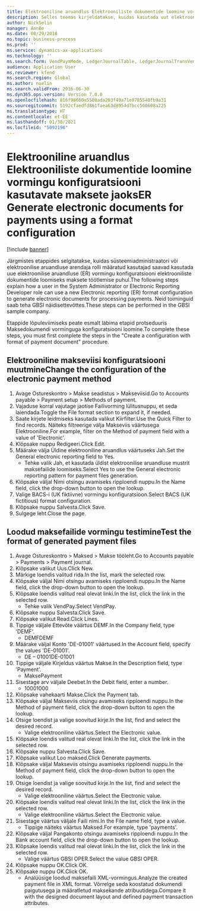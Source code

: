 ```yaml
---
title: Elektrooniline aruandlus Elektrooniliste dokumentide loomine vormingu konfiguratsiooni kasutavate maksete jaoks
description: Selles teemas kirjeldatakse, kuidas kasutada uut elektroonilise aruandluse (ER) vormingu konfiguratsiooni, et luua maksete töötlemiseks elektrooniline dokument.
author: NickSelin
manager: AnnBe
ms.date: 08/29/2018
ms.topic: business-process
ms.prod: ''
ms.service: dynamics-ax-applications
ms.technology: ''
ms.search.form: VendPaymMode, LedgerJournalTable, LedgerJournalTransVendPaym, BankAccountTableLookUp
audience: Application User
ms.reviewer: kfend
ms.search.region: Global
ms.author: nselin
ms.search.validFrom: 2016-06-30
ms.dyn365.ops.version: Version 7.0.0
ms.openlocfilehash: 816f98660a5508ada203f49a71e0785548fb9a31
ms.sourcegitcommit: 5192cfaedfd861faea63d8954d7bcc500608a225
ms.translationtype: HT
ms.contentlocale: et-EE
ms.lasthandoff: 01/30/2021
ms.locfileid: "5092196"
---
```

# <a name="er-generate-electronic-documents-for-payments-using-a-format-configuration"></a><span data-ttu-id="507f9-103">Elektrooniline aruandlus Elektrooniliste dokumentide loomine vormingu konfiguratsiooni kasutavate maksete jaoks</span><span class="sxs-lookup"><span data-stu-id="507f9-103">ER Generate electronic documents for payments using a format configuration</span></span>

[!include [banner](../../includes/banner.md)]

<span data-ttu-id="507f9-104">Järgmistes etappides selgitatakse, kuidas süsteemiadministraatori või elektroonilise aruandluse arendaja rolli määratud kasutajad saavad kasutada uue elektroonilise aruandluse (ER) vormingu konfiguratsiooni elektrooniliste dokumentide loomiseks maksete töötlemise puhul.</span><span class="sxs-lookup"><span data-stu-id="507f9-104">The following steps explain how a user in the System Administrator or Electronic Reporting Developer role can use a new Electronic reporting (ER) format configuration to generate electronic documents for processing payments.</span></span> <span data-ttu-id="507f9-105">Neid toiminguid saab teha GBSI näidisettevõttes.</span><span class="sxs-lookup"><span data-stu-id="507f9-105">These steps can be performed in the GBSI sample company.</span></span>

<span data-ttu-id="507f9-106">Etappide lõpuleviimiseks peate esmalt läbima etapid protseduuris Maksedokumendi vorminguga konfiguratsiooni loomine.</span><span class="sxs-lookup"><span data-stu-id="507f9-106">To complete these steps, you must first complete the steps in the "Create a configuration with format of payment document" procedure.</span></span>


## <a name="change-the-configuration-of-the-electronic-payment-method"></a><span data-ttu-id="507f9-107">Elektrooniline makseviisi konfiguratsiooni muutmine</span><span class="sxs-lookup"><span data-stu-id="507f9-107">Change the configuration of the electronic payment method</span></span>
1. <span data-ttu-id="507f9-108">Avage Ostureskontro > Makse seadistus > Makseviisid.</span><span class="sxs-lookup"><span data-stu-id="507f9-108">Go to Accounts payable > Payment setup > Methods of payment.</span></span>
2. <span data-ttu-id="507f9-109">Vajaduse korral vajutage jaotise Failivorming lülitusnuppu, et seda laiendada.</span><span class="sxs-lookup"><span data-stu-id="507f9-109">Toggle the File format section to expand it, if needed.</span></span>
3. <span data-ttu-id="507f9-110">Saate kirjete leidmiseks kasutada valikut Kiirfilter.</span><span class="sxs-lookup"><span data-stu-id="507f9-110">Use the Quick Filter to find records.</span></span> <span data-ttu-id="507f9-111">Näiteks filtreerige välja Makseviis väärtusega Elektrooniline.</span><span class="sxs-lookup"><span data-stu-id="507f9-111">For example, filter on the Method of payment field with a value of 'Electronic'.</span></span>
4. <span data-ttu-id="507f9-112">Klõpsake nuppu Redigeeri.</span><span class="sxs-lookup"><span data-stu-id="507f9-112">Click Edit.</span></span>
5. <span data-ttu-id="507f9-113">Määrake välja Üldine elektrooniline aruandlus väärtuseks Jah.</span><span class="sxs-lookup"><span data-stu-id="507f9-113">Set the General electronic reporting field to Yes.</span></span>
    * <span data-ttu-id="507f9-114">Tehke valik Jah, et kasutada üldist elektroonilise aruandluse mustrit maksefailide loomiseks.</span><span class="sxs-lookup"><span data-stu-id="507f9-114">Select Yes to use the General electronic reporting pattern for payment files generation.</span></span>  
6. <span data-ttu-id="507f9-115">Klõpsake väljal Nimi otsingu avamiseks ripploendi nuppu.</span><span class="sxs-lookup"><span data-stu-id="507f9-115">In the Name field, click the drop-down button to open the lookup.</span></span>
7. <span data-ttu-id="507f9-116">Valige BACS-i (UK fiktiivne) vormingu konfiguratsioon.</span><span class="sxs-lookup"><span data-stu-id="507f9-116">Select BACS (UK fictitious) format configuration.</span></span>
8. <span data-ttu-id="507f9-117">Klõpsake nuppu Salvesta.</span><span class="sxs-lookup"><span data-stu-id="507f9-117">Click Save.</span></span>
9. <span data-ttu-id="507f9-118">Sulgege leht.</span><span class="sxs-lookup"><span data-stu-id="507f9-118">Close the page.</span></span>

## <a name="test-the-format-of-generated-payment-files"></a><span data-ttu-id="507f9-119">Loodud maksefailide vormingu testimine</span><span class="sxs-lookup"><span data-stu-id="507f9-119">Test the format of generated payment files</span></span>
1. <span data-ttu-id="507f9-120">Avage Ostureskontro > Maksed > Makse tööleht.</span><span class="sxs-lookup"><span data-stu-id="507f9-120">Go to Accounts payable > Payments > Payment journal.</span></span>
2. <span data-ttu-id="507f9-121">Klõpsake valikut Uus.</span><span class="sxs-lookup"><span data-stu-id="507f9-121">Click New.</span></span>
3. <span data-ttu-id="507f9-122">Märkige loendis valitud rida.</span><span class="sxs-lookup"><span data-stu-id="507f9-122">In the list, mark the selected row.</span></span>
4. <span data-ttu-id="507f9-123">Klõpsake väljal Nimi otsingu avamiseks ripploendi nuppu.</span><span class="sxs-lookup"><span data-stu-id="507f9-123">In the Name field, click the drop-down button to open the lookup.</span></span>
5. <span data-ttu-id="507f9-124">Klõpsake loendis valitud real olevat linki.</span><span class="sxs-lookup"><span data-stu-id="507f9-124">In the list, click the link in the selected row.</span></span>
    * <span data-ttu-id="507f9-125">Tehke valik VendPay.</span><span class="sxs-lookup"><span data-stu-id="507f9-125">Select VendPay.</span></span>  
6. <span data-ttu-id="507f9-126">Klõpsake nuppu Salvesta.</span><span class="sxs-lookup"><span data-stu-id="507f9-126">Click Save.</span></span>
7. <span data-ttu-id="507f9-127">Klõpsake valikut Read.</span><span class="sxs-lookup"><span data-stu-id="507f9-127">Click Lines.</span></span>
8. <span data-ttu-id="507f9-128">Tippige väljale Ettevõte väärtus DEMF.</span><span class="sxs-lookup"><span data-stu-id="507f9-128">In the Company field, type 'DEMF'.</span></span>
    * <span data-ttu-id="507f9-129">DEMF</span><span class="sxs-lookup"><span data-stu-id="507f9-129">DEMF</span></span>  
9. <span data-ttu-id="507f9-130">Määrake väljal Konto 'DE-01001' väärtused.</span><span class="sxs-lookup"><span data-stu-id="507f9-130">In the Account field, specify the values 'DE-01001'.</span></span>
    * <span data-ttu-id="507f9-131">DE – 01001</span><span class="sxs-lookup"><span data-stu-id="507f9-131">DE-01001</span></span>  
10. <span data-ttu-id="507f9-132">Tippige väljale Kirjeldus väärtus Makse.</span><span class="sxs-lookup"><span data-stu-id="507f9-132">In the Description field, type 'Payment'.</span></span>
    * <span data-ttu-id="507f9-133">Makse</span><span class="sxs-lookup"><span data-stu-id="507f9-133">Payment</span></span>  
11. <span data-ttu-id="507f9-134">Sisestage arv väljale Deebet.</span><span class="sxs-lookup"><span data-stu-id="507f9-134">In the Debit field, enter a number.</span></span>
    * <span data-ttu-id="507f9-135">1000</span><span class="sxs-lookup"><span data-stu-id="507f9-135">1000</span></span>  
12. <span data-ttu-id="507f9-136">Klõpsake vahekaarti Makse.</span><span class="sxs-lookup"><span data-stu-id="507f9-136">Click the Payment tab.</span></span>
13. <span data-ttu-id="507f9-137">Klõpsake väljal Makseviis otsingu avamiseks ripploendi nuppu.</span><span class="sxs-lookup"><span data-stu-id="507f9-137">In the Method of payment field, click the drop-down button to open the lookup.</span></span>
14. <span data-ttu-id="507f9-138">Otsige loendist ja valige soovitud kirje.</span><span class="sxs-lookup"><span data-stu-id="507f9-138">In the list, find and select the desired record.</span></span>
    * <span data-ttu-id="507f9-139">Valige elektrooniline väärtus.</span><span class="sxs-lookup"><span data-stu-id="507f9-139">Select the Electronic value.</span></span>  
15. <span data-ttu-id="507f9-140">Klõpsake loendis valitud real olevat linki.</span><span class="sxs-lookup"><span data-stu-id="507f9-140">In the list, click the link in the selected row.</span></span>
16. <span data-ttu-id="507f9-141">Klõpsake nuppu Salvesta.</span><span class="sxs-lookup"><span data-stu-id="507f9-141">Click Save.</span></span>
17. <span data-ttu-id="507f9-142">Klõpsake valikut Loo maksed.</span><span class="sxs-lookup"><span data-stu-id="507f9-142">Click Generate payments.</span></span>
18. <span data-ttu-id="507f9-143">Klõpsake väljal Makseviis otsingu avamiseks ripploendi nuppu.</span><span class="sxs-lookup"><span data-stu-id="507f9-143">In the Method of payment field, click the drop-down button to open the lookup.</span></span>
19. <span data-ttu-id="507f9-144">Otsige loendist ja valige soovitud kirje.</span><span class="sxs-lookup"><span data-stu-id="507f9-144">In the list, find and select the desired record.</span></span>
    * <span data-ttu-id="507f9-145">Valige elektrooniline väärtus.</span><span class="sxs-lookup"><span data-stu-id="507f9-145">Select the Electronic value.</span></span>  
20. <span data-ttu-id="507f9-146">Klõpsake loendis valitud real olevat linki.</span><span class="sxs-lookup"><span data-stu-id="507f9-146">In the list, click the link in the selected row.</span></span>
    * <span data-ttu-id="507f9-147">Valige elektrooniline väärtus.</span><span class="sxs-lookup"><span data-stu-id="507f9-147">Select the Electronic value.</span></span>  
21. <span data-ttu-id="507f9-148">Sisestage väärtus väljale Faili nimi.</span><span class="sxs-lookup"><span data-stu-id="507f9-148">In the File name field, type a value.</span></span>
    * <span data-ttu-id="507f9-149">Tippige näiteks väärtus Maksed.</span><span class="sxs-lookup"><span data-stu-id="507f9-149">For example, type 'payments'.</span></span>  
22. <span data-ttu-id="507f9-150">Klõpsake väljal Pangakonto otsingu avamiseks ripploendi nuppu.</span><span class="sxs-lookup"><span data-stu-id="507f9-150">In the Bank account field, click the drop-down button to open the lookup.</span></span>
23. <span data-ttu-id="507f9-151">Klõpsake loendis valitud real olevat linki.</span><span class="sxs-lookup"><span data-stu-id="507f9-151">In the list, click the link in the selected row.</span></span>
    * <span data-ttu-id="507f9-152">Valige väärtus GBSI OPER.</span><span class="sxs-lookup"><span data-stu-id="507f9-152">Select the value GBSI OPER.</span></span>  
24. <span data-ttu-id="507f9-153">Klõpsake nuppu OK.</span><span class="sxs-lookup"><span data-stu-id="507f9-153">Click OK.</span></span>
25. <span data-ttu-id="507f9-154">Klõpsake nuppu OK.</span><span class="sxs-lookup"><span data-stu-id="507f9-154">Click OK.</span></span>
    * <span data-ttu-id="507f9-155">Analüüsige loodud maksefaili XML-vormingus.</span><span class="sxs-lookup"><span data-stu-id="507f9-155">Analyze the created payment file in XML format.</span></span> <span data-ttu-id="507f9-156">Võrrelge seda koostatud dokumendi paigutusega ja määratletud maksekande atribuutidega.</span><span class="sxs-lookup"><span data-stu-id="507f9-156">Compare it with the designed document layout and defined payment transaction attributes.</span></span>  


